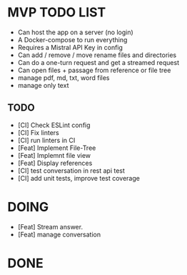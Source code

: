 # MVP TODO LIST

* Can host the app on a server (no login)
* A Docker-compose to run everything
* Requires a Mistral API Key in config
* Can add / remove / move rename files and directories
* Can do a one-turn request and get a streamed request
* Can open files + passage from reference or file tree
* manage pdf, md, txt, word files
* manage only text

## TODO

* [CI] Check ESLint config
* [CI] Fix linters
* [CI] run linters in CI
* [Feat] Implement File-Tree
* [Feat] Implemnt file view
* [Feat] Display references
* [CI] test conversation in rest api test
* [CI] add unit tests, improve test coverage

# DOING

* [Feat] Stream answer.
* [Feat] manage conversation


# DONE


